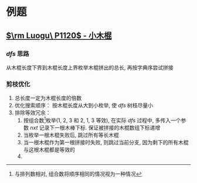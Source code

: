 # 例题

## [$\rm Luogu\ P1120$ - 小木棍](https://www.luogu.com.cn/problem/P1120)

### $dfs$ 思路

从木棍长度下界到木棍长度上界枚举木棍拼出的总长, 再按字典序尝试拼接

### 剪枝优化

1. 总长度一定为木棍长度的倍数
2. 优化搜索顺序：
   按木棍长度从大到小枚举, 使 $dfs$ 树枝尽量小
3. 排除等效冗余：
   1. 按组合数[^1]枚举(1, 2, 3 和 2, 1, 3 等效), 在实际 $dfs$ 过程中, 多传入一个参数 $nxt$ 记录下一根木棒下标. 保证被拼接的木棍数组下标递增
   2. 当枚举一根木棍失败后, 跳过所有等长木棍
   3. 当一根木棍作为第一根拼接时失败, 则跳过当前分支, 因为剩下的所有木棍与这根木棍都是等效的
   4. 

[^1]:与排列数相对, 组合数将顺序相同的情况视为一种情况